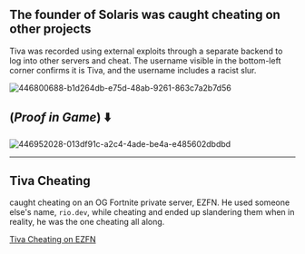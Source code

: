 ## The founder of Solaris was caught cheating on other projects
Tiva was recorded using external exploits through a separate backend to log into other servers and cheat. The username visible in the bottom-left corner confirms it is Tiva, and the username includes a racist slur.

![446800688-b1d264db-e75d-48ab-9261-863c7a2b7d56](https://github.com/user-attachments/assets/efc05d0f-ae0b-417f-ba30-2f3701b13a26)

## (*Proof in Game*) ⬇️
![446952028-013df91c-a2c4-4ade-be4a-e485602dbdbd](https://github.com/user-attachments/assets/430e3c2d-84b0-423c-9d0a-c9303c37dea3)

---

## Tiva Cheating
caught cheating on an OG Fortnite private server, EZFN. He used someone else's name, `rio.dev`, while cheating and ended up slandering them when in reality, he was the one cheating all along.

[Tiva Cheating on EZFN](https://github.com/user-attachments/assets/a4316977-24df-4ede-b7bd-b90765855046)
